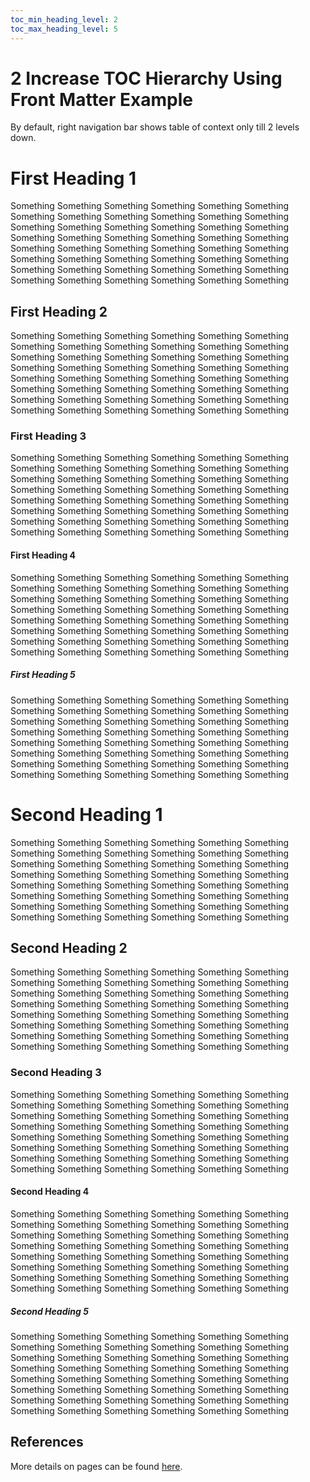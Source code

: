 ```yaml
---
toc_min_heading_level: 2
toc_max_heading_level: 5
---
```

# 2 Increase TOC Hierarchy Using Front Matter Example

By default, right navigation bar shows table of context only till 2 levels down.

# First Heading 1
Something Something Something Something Something Something Something Something Something Something Something Something
Something Something Something Something Something Something Something Something Something Something Something Something
Something Something Something Something Something Something Something Something Something Something Something Something
Something Something Something Something Something Something Something Something Something Something Something Something

## First Heading 2
Something Something Something Something Something Something Something Something Something Something Something Something
Something Something Something Something Something Something Something Something Something Something Something Something
Something Something Something Something Something Something Something Something Something Something Something Something
Something Something Something Something Something Something Something Something Something Something Something Something


### First Heading 3
Something Something Something Something Something Something Something Something Something Something Something Something
Something Something Something Something Something Something Something Something Something Something Something Something
Something Something Something Something Something Something Something Something Something Something Something Something
Something Something Something Something Something Something Something Something Something Something Something Something

#### First Heading 4

Something Something Something Something Something Something Something Something Something Something Something Something
Something Something Something Something Something Something Something Something Something Something Something Something
Something Something Something Something Something Something Something Something Something Something Something Something
Something Something Something Something Something Something Something Something Something Something Something Something

##### First Heading 5
Something Something Something Something Something Something Something Something Something Something Something Something
Something Something Something Something Something Something Something Something Something Something Something Something
Something Something Something Something Something Something Something Something Something Something Something Something
Something Something Something Something Something Something Something Something Something Something Something Something


# Second Heading 1
Something Something Something Something Something Something Something Something Something Something Something Something
Something Something Something Something Something Something Something Something Something Something Something Something
Something Something Something Something Something Something Something Something Something Something Something Something
Something Something Something Something Something Something Something Something Something Something Something Something

## Second Heading 2
Something Something Something Something Something Something Something Something Something Something Something Something
Something Something Something Something Something Something Something Something Something Something Something Something
Something Something Something Something Something Something Something Something Something Something Something Something
Something Something Something Something Something Something Something Something Something Something Something Something


### Second Heading 3
Something Something Something Something Something Something Something Something Something Something Something Something
Something Something Something Something Something Something Something Something Something Something Something Something
Something Something Something Something Something Something Something Something Something Something Something Something
Something Something Something Something Something Something Something Something Something Something Something Something

#### Second Heading 4

Something Something Something Something Something Something Something Something Something Something Something Something
Something Something Something Something Something Something Something Something Something Something Something Something
Something Something Something Something Something Something Something Something Something Something Something Something
Something Something Something Something Something Something Something Something Something Something Something Something

##### Second Heading 5
Something Something Something Something Something Something Something Something Something Something Something Something
Something Something Something Something Something Something Something Something Something Something Something Something
Something Something Something Something Something Something Something Something Something Something Something Something
Something Something Something Something Something Something Something Something Something Something Something Something

## References
More details on pages can be found [here](https://docusaurus.io/docs/markdown-features/toc).